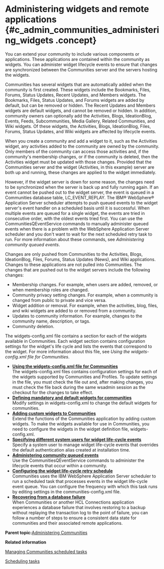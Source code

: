 # Administering widgets and remote applications {#c_admin_communities_administering_widgets .concept}

You can extend your community to include various components or applications. These applications are contained within the community as widgets. You can administer widget lifecycle events to ensure that changes are synchronized between the Communities server and the servers hosting the widgets.

Communities has several widgets that are automatically added when the community is first created. These widgets include the Bookmarks, Files, Forums, Status Updates, Recent Updates, and Members widgets. The Bookmarks, Files, Status Updates, and Forums widgets are added by default, but can be removed or hidden. The Recent Updates and Members widgets are default widgets, and cannot be removed or hidden. In addition, community owners can optionally add the Activities, Blogs, IdeationBlog, Events, Feeds, Subcommunities, Media Gallery, Related Communities, and Wiki widgets. Of these widgets, the Activities, Blogs, IdeationBlog, Files, Forums, Status Updates, and Wiki widgets are affected by lifecycle events.

When you create a community and add a widget to it, such as the Activities widget, any activities added to the community are owned by the community. Only members of the community can access those activities and, if the community's membership changes, or if the community is deleted, then the Activities widget must be updated with those changes. Provided that the Communities server and the widget \(Activities, in this example\) server are both up and running, these changes are applied to the widget immediately.

However, if the widget server is down for some reason, the changes need to be synchronized when the server is back up and fully running again. If an event cannot be pushed out to the widget server, the event is queued in a Communities database table, LC\_EVENT\_REPLAY. The IBM® WebSphere® Application Server scheduler attempts to push queued events to the widget server's event handler on a scheduled basis until it is successful. When multiple events are queued for a single widget, the events are tried in consecutive order, with the oldest events tried first. You can use the CommunitiesQEventService commands to manually administer queued events when there is a problem with the WebSphere Application Server scheduler and you don't want to wait for the next scheduled retry task to run. For more information about these commands, see *Administering community queued events*.

Changes are only pushed from Communities to the Activities, Blogs, IdeationBlog, Files, Forums, Status Updates \(News\), and Wiki applications. Changes to these applications are not pulled into Communities. The changes that are pushed out to the widget servers include the following changes:

-   Membership changes. For example, when users are added, removed, or when membership roles are changed.
-   Community privacy setting changes. For example, when a community is changed from public to private and vice versa.
-   Widget addition or removal. For example, when the activities, blog, files, and wiki widgets are added to or removed from a community.
-   Updates to community information. For example, changes to the community name, description, or tags.
-   Community deletion.

The widgets-config.xml file contains a section for each of the widgets available in Communities. Each widget section contains configuration settings for the widget's life cycle and lists the events that correspond to the widget. For more information about this file, see *Using the widgets-config.xml file for Communities*.

-   **[Using the widgets-config.xml file for Communities](../admin/t_admin_communities_use_widgets_config.md)**  
The widgets-config.xml files contains configuration settings for each of the widgets supported by Communities and Profiles. To update settings in the file, you must check the file out and, after making changes, you must check the file back during the same wsadmin session as the checkout for the changes to take effect.
-   **[Defining mandatory and default widgets for communities](../admin/t_admin_communities_change_default_widgets.md)**  
Modify settings in widgets-config.xml to change the default widgets for communities.
-   **[Adding custom widgets to Communities](../admin/c_admin_communities_add_custom_widgets.md)**  
Extend the functions of the Communities application by adding custom widgets. To make the widgets available for use in Communities, you need to configure the widgets in the widget definition file, widgets-config.xml.
-   **[Specifying different system users for widget life-cycle events](../admin/t_admin_communities_configure_j2c.md)**  
Specify a system user to manage widget life-cycle events that overrides the default authentication alias created at installation time.
-   **[Administering community queued events](../admin/t_admin_communities_event_admin.md)**  
Use the CommunitiesQEventService commands to administer the lifecycle events that occur within a community.
-   **[Configuring the widget life-cycle retry schedule](../admin/t_admin_communities_config_retry_schedule.md)**  
Communities uses the IBM WebSphere Application Server scheduler to run a scheduled task that processes events in the widget life-cycle event queue. You can configure the frequency with which this task runs by editing settings in the communities-config.xml file.
-   **[Recovering from a database failure](../admin/c_admin_communities_backup_and_restore.md)**  
When Communities or another HCL Connections application experiences a database failure that involves restoring to a backup without replaying the transaction log to the point of failure, you can follow a number of steps to ensure a consistent data state for communities and their associated remote applications.
<!---   **[Migrating community apps](../admin/c_admin_communities_apps_migrate.md)**  
HCL Connections stores the apps that are created for a community in a database. As part of the Overview page customization, the mandatory user interface elements are being replaced with new apps that can be moved, hidden, or removed. Therefore, the Communities app is being updated to accommodate four new apps: Community Description, Tags, Important Bookmarks, and Members. The migration involves updating the database to add these new widgets for each community.
-->
**Parent topic:**[Administering Communities](../admin/c_admin_communities_intro.md)

**Related information**  


[Managing Communities scheduled tasks](../admin/t_admin_communities_manage_scheduled_tasks.md)

[Scheduling tasks](../admin/c_admin_common_was_scheduler.md)

